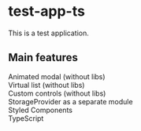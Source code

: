# test-app-ts
This is a test application.

## Main features
Animated modal (without libs)  
Virtual list (without libs)  
Custom controls (without libs)  
StorageProvider as a separate module  
Styled Components  
TypeScript  

